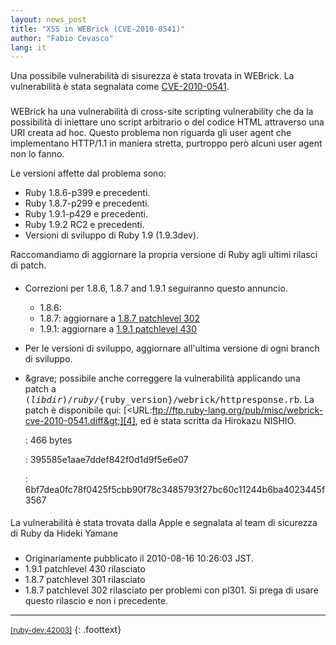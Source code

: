 ```yaml
---
layout: news_post
title: "XSS in WEBrick (CVE-2010-0541)"
author: "Fabio Cevasco"
lang: it
---
```


Una possibile vulnerabilità di sisurezza è stata trovata in WEBrick. La
vulnerabilità è stata segnalata come [CVE-2010-0541][1].

### 

#### 

WEBrick ha una vulnerabilità di cross-site scripting vulnerability che
da la possibilità di iniettare uno script arbitrario o del codice HTML
attraverso una URI creata ad hoc. Questo problema non riguarda gli user
agent che implementano HTTP/1.1 in maniera stretta, purtroppo però
alcuni user agent non lo fanno.

Le versioni affette dal problema sono:

* Ruby 1.8.6-p399 e precedenti.
* Ruby 1.8.7-p299 e precedenti.
* Ruby 1.9.1-p429 e precedenti.
* Ruby 1.9.2 RC2 e precedenti.
* Versioni di sviluppo di Ruby 1.9 (1.9.3dev).

Raccomandiamo di aggiornare la propria versione di Ruby agli ultimi
rilasci di patch.

#### 

* Correzioni per 1.8.6, 1.8.7 and 1.9.1 seguiranno questo annuncio.
  * 1\.8.6:
  * 1\.8.7: aggiornare a [1.8.7 patchlevel 302][2]
  * 1\.9.1: aggiornare a [1.9.1 patchlevel 430][3]

* Per le versioni di sviluppo, aggiornare all\'ultima versione di ogni
  branch di sviluppo.
* &amp;grave; possibile anche correggere la vulnerabilità applicando una
  patch a
  <kbd>$(libdir)/ruby/$\{ruby\_version}/webrick/httpresponse.rb</kbd>.
  La patch è disponibile qui:
  [&lt;URL:ftp://ftp.ruby-lang.org/pub/misc/webrick-cve-2010-0541.diff&gt;][4],
  ed è stata scritta da Hirokazu NISHIO.
  
  : 466 bytes
  
  
  : 395585e1aae7ddef842f0d1d9f5e6e07
  
  
  : 6bf7dea0fc78f0425f5cbb90f78c3485793f27bc60c11244b6ba4023445f3567

#### 

La vulnerabilità è stata trovata dalla Apple e segnalata al team di
sicurezza di Ruby da Hideki Yamane

### 

* Originariamente pubblicato il 2010-08-16 10:26:03 JST.
* 1\.9.1 patchlevel 430 rilasciato
* 1\.8.7 patchlevel 301 rilasciato
* 1\.8.7 patchlevel 302 rilasciato per problemi con pl301. Si prega di
  usare questo rilascio e non i precedente.

* * *

<small>[\[ruby-dev:42003\]][5]</small>
{: .foottext}



[1]: http://cve.mitre.org/cgi-bin/cvename.cgi?name=CVE-2010-0541 
[2]: http://blade.nagaokaut.ac.jp/cgi-bin/scat.rb/ruby/ruby-talk/367769 
[3]: http://www.ruby-lang.org/en/news/2010/08/16/ruby-1-9-1-p430-is-released/ 
[4]: ftp://ftp.ruby-lang.org/pub/misc/webrick-cve-2010-0541.diff 
[5]: http://blade.nagaokaut.ac.jp/cgi-bin/scat.rb/ruby/ruby-dev/42003 
